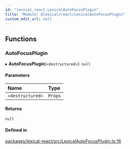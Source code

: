 ```yaml
---
id: "lexical_react_LexicalAutoFocusPlugin"
title: "Module: @lexical/react/LexicalAutoFocusPlugin"
custom_edit_url: null
---
```


## Functions

### AutoFocusPlugin

▸ **AutoFocusPlugin**(`«destructured»`): ``null``

#### Parameters

| Name | Type |
| :------ | :------ |
| `«destructured»` | `Props` |

#### Returns

``null``

#### Defined in

[packages/lexical-react/src/LexicalAutoFocusPlugin.ts:16](https://github.com/facebook/lexical/tree/main/packages/lexical-react/src/LexicalAutoFocusPlugin.ts#L16)
